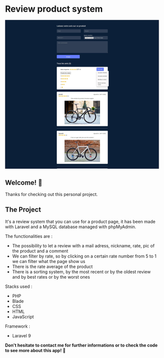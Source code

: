 # Review product system

![Design preview for the Tip calculator app coding challenge](public/images/app_preview.jpg)

## Welcome! 👋

Thanks for checking out this personal project.

## The Project

It's a review system that you can use for a product page, it has been made with Laravel and a MySQL database managed with phpMyAdmin.

The functionalities are :
- The possibility to let a review with a mail adress, nickname, rate, pic of the product and a comment
- We can filter by rate, so by clicking on a certain rate number from 5 to 1 we can filter what the page show us
- There is the rate average of the product
- There is a sorting system, by the most recent or by the oldest review and by best rates or by the worst ones

Stacks used :
- PHP
- Blade
- CSS
- HTML
- JavaScript

Framework :
- Laravel 9
 
**Don't hesitate to contact me for further informations or to check the code to see more about this app!** 🚀
